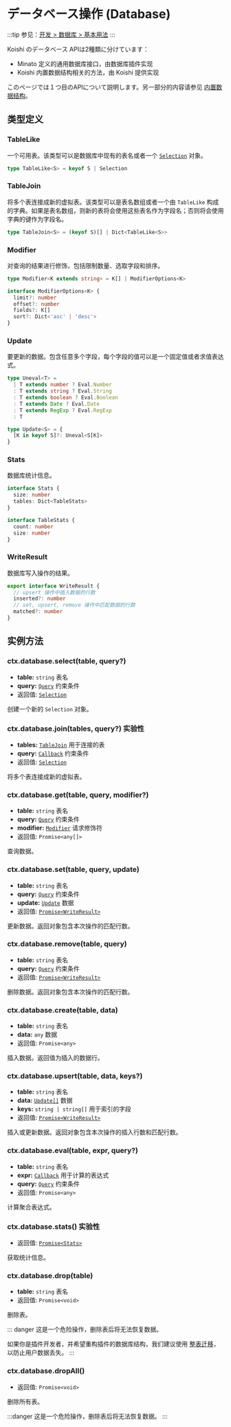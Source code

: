 # データベース操作 (Database)

:::tip
参见：[开发 > 数据库 > 基本用法](../../guide/database/)
:::

Koishi のデータベース APIは2種類に分けています：

- Minato 定义的通用数据库接口，由数据库插件实现
- Koishi 内置数据结构相关的方法，由 Koishi 提供实现

このページでは１つ目のAPIについて説明します。另一部分的内容请参见 [内置数据结构](./built-in.md)。

## 类型定义

### TableLike

一个可用表。该类型可以是数据库中现有的表名或者一个 [`Selection`](./selection.md) 对象。

```ts
type TableLike<S> = keyof S | Selection
```

### TableJoin

将多个表连接成新的虚拟表。该类型可以是表名数组或者一个由 `TableLike` 构成的字典。如果是表名数组，则新的表将会使用这些表名作为字段名；否则将会使用字典的键作为字段名。

```ts
type TableJoin<S> = (keyof S)[] | Dict<TableLike<S>>
```

### Modifier

对查询的结果进行修饰，包括限制数量、选取字段和排序。

```ts
type Modifier<K extends string> = K[] | ModifierOptions<K>

interface ModifierOptions<K> {
  limit?: number
  offset?: number
  fields?: K[]
  sort?: Dict<'asc' | 'desc'>
}
```

### Update

要更新的数据。包含任意多个字段，每个字段的值可以是一个固定值或者求值表达式。

```ts
type Uneval<T> =
  | T extends number ? Eval.Number
  : T extends string ? Eval.String
  : T extends boolean ? Eval.Boolean
  : T extends Date ? Eval.Date
  : T extends RegExp ? Eval.RegExp
  : T

type Update<S> = {
  [K in keyof S]?: Uneval<S[K]>
}
```

### Stats

数据库统计信息。

```ts
interface Stats {
  size: number
  tables: Dict<TableStats>
}

interface TableStats {
  count: number
  size: number
}
```

### WriteResult

数据库写入操作的结果。

```ts
export interface WriteResult {
  // upsert 操作中插入数据的行数
  inserted?: number
  // set, upsert, remove 操作中匹配数据的行数
  matched?: number
}
```

## 实例方法

### ctx.database.select(table, query?)

- **table:** `string` 表名
- **query:** [`Query`](./query.md) 约束条件
- 返回值: [`Selection`](./selection.md)

创建一个新的 `Selection` 对象。

### ctx.database.join(tables, query?) <badge type="warning">实验性</badge>

- **tables:** [`TableJoin`](#tablejoin) 用于连接的表
- **query:** [`Callback`](./selection.md#callback) 约束条件
- 返回值: [`Selection`](./selection.md)

将多个表连接成新的虚拟表。

### ctx.database.get(table, query, modifier?)

- **table:** `string` 表名
- **query:** [`Query`](./query.md) 约束条件
- **modifier:** [`Modifier`](#modifier) 请求修饰符
- 返回值: `Promise<any[]>`

查询数据。

### ctx.database.set(table, query, update)

- **table:** `string` 表名
- **query:** [`Query`](./query.md) 约束条件
- **update:** [`Update`](#update) 数据
- 返回值: [`Promise<WriteResult>`](#writeresult)

更新数据。返回对象包含本次操作的匹配行数。

### ctx.database.remove(table, query)

- **table:** `string` 表名
- **query:** [`Query`](./query.md) 约束条件
- 返回值: [`Promise<WriteResult>`](#writeresult)

删除数据。返回对象包含本次操作的匹配行数。

### ctx.database.create(table, data)

- **table:** `string` 表名
- **data:** `any` 数据
- 返回值: `Promise<any>`

插入数据。返回值为插入的数据行。

### ctx.database.upsert(table, data, keys?)

- **table:** `string` 表名
- **data:** [`Update[]`](#update) 数据
- **keys:** `string | string[]` 用于索引的字段
- 返回值: [`Promise<WriteResult>`](#writeresult)

插入或更新数据。返回对象包含本次操作的插入行数和匹配行数。

### ctx.database.eval(table, expr, query?)

- **table:** `string` 表名
- **expr:** [`Callback`](./selection.md#callback) 用于计算的表达式
- **query:** [`Query`](./query.md) 约束条件
- 返回值: `Promise<any>`

计算聚合表达式。

### ctx.database.stats() <badge type="warning">实验性</badge>

- 返回值: [`Promise<Stats>`](#stats)

获取统计信息。

### ctx.database.drop(table)

- **table:** `string` 表名
- 返回值: `Promise<void>`

删除表。

::: danger
这是一个危险操作，删除表后将无法恢复数据。

如果你是插件开发者，并希望重构插件的数据库结构，我们建议使用 [整表迁移](../../guide/database/model.md#整表迁移)，以防止用户数据丢失。
:::

### ctx.database.dropAll()

- 返回值: `Promise<void>`

删除所有表。

:::danger
这是一个危险操作，删除表后将无法恢复数据。
:::
